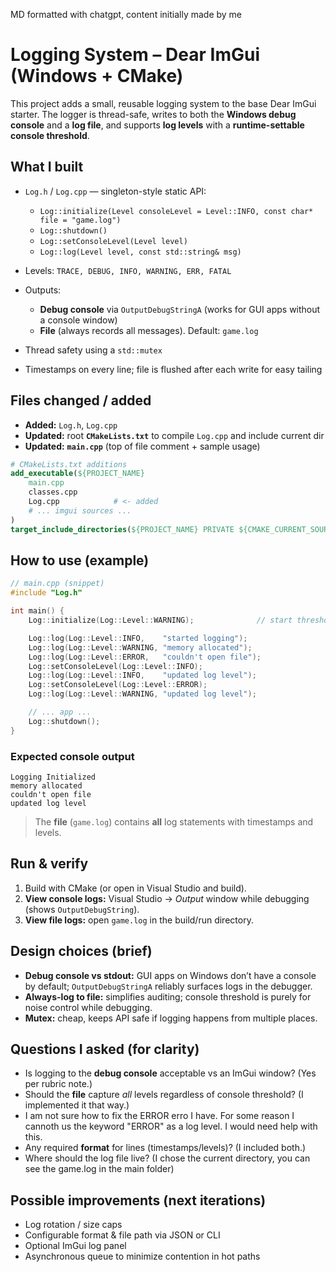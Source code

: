 MD formatted with chatgpt, content initially made by me


# Logging System – Dear ImGui (Windows + CMake)

This project adds a small, reusable logging system to the base Dear ImGui starter.
The logger is thread-safe, writes to both the **Windows debug console** and a **log file**, and supports **log levels** with a **runtime-settable console threshold**.

## What I built

* `Log.h` / `Log.cpp` — singleton-style static API:

  * `Log::initialize(Level consoleLevel = Level::INFO, const char* file = "game.log")`
  * `Log::shutdown()`
  * `Log::setConsoleLevel(Level level)`
  * `Log::log(Level level, const std::string& msg)`
* Levels: `TRACE, DEBUG, INFO, WARNING, ERR, FATAL`
* Outputs:

  * **Debug console** via `OutputDebugStringA` (works for GUI apps without a console window)
  * **File** (always records all messages). Default: `game.log`
* Thread safety using a `std::mutex`
* Timestamps on every line; file is flushed after each write for easy tailing

## Files changed / added

* **Added:** `Log.h`, `Log.cpp`
* **Updated:** root **`CMakeLists.txt`** to compile `Log.cpp` and include current dir
* **Updated:** **`main.cpp`** (top of file comment + sample usage)

```cmake
# CMakeLists.txt additions
add_executable(${PROJECT_NAME}
    main.cpp
    classes.cpp
    Log.cpp            # <- added
    # ... imgui sources ...
)
target_include_directories(${PROJECT_NAME} PRIVATE ${CMAKE_CURRENT_SOURCE_DIR})
```

## How to use (example)

```cpp
// main.cpp (snippet)
#include "Log.h"

int main() {
    Log::initialize(Log::Level::WARNING);              // start threshold: WARNING

    Log::log(Log::Level::INFO,    "started logging");
    Log::log(Log::Level::WARNING, "memory allocated");
    Log::log(Log::Level::ERROR,   "couldn't open file");
    Log::setConsoleLevel(Log::Level::INFO);
    Log::log(Log::Level::INFO,    "updated log level");
    Log::setConsoleLevel(Log::Level::ERROR);
    Log::log(Log::Level::WARNING, "updated log level");

    // ... app ...
    Log::shutdown();
}
```

### Expected console output

```
Logging Initialized
memory allocated
couldn't open file
updated log level
```

> The **file** (`game.log`) contains **all** log statements with timestamps and levels.

## Run & verify

1. Build with CMake (or open in Visual Studio and build).
2. **View console logs:** Visual Studio → *Output* window while debugging (shows `OutputDebugString`).
3. **View file logs:** open `game.log` in the build/run directory.

## Design choices (brief)

* **Debug console vs stdout:** GUI apps on Windows don’t have a console by default; `OutputDebugStringA` reliably surfaces logs in the debugger.
* **Always-log to file:** simplifies auditing; console threshold is purely for noise control while debugging.
* **Mutex:** cheap, keeps API safe if logging happens from multiple places.

## Questions I asked (for clarity)

* Is logging to the **debug console** acceptable vs an ImGui window? (Yes per rubric note.)
* Should the **file** capture *all* levels regardless of console threshold? (I implemented it that way.)
* I am not sure how to fix the ERROR erro I have. For some reason I cannoth us the keyword "ERROR" as a log level. I would need help with this.
* Any required **format** for lines (timestamps/levels)? (I included both.)
* Where should the log file live? (I chose the current directory, you can see the game.log in the main folder)

## Possible improvements (next iterations)

* Log rotation / size caps
* Configurable format & file path via JSON or CLI
* Optional ImGui log panel
* Asynchronous queue to minimize contention in hot paths
